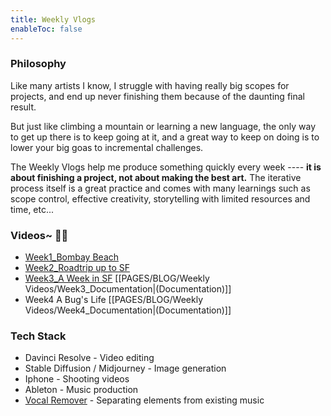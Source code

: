 ```yaml
---
title: Weekly Vlogs
enableToc: false
---
```


### Philosophy

Like many artists I know, I struggle with having really big scopes for projects, and end up never finishing them because of the daunting final result.

But just like climbing a mountain or learning a new language, the only way to get up there is to keep going at it, and a great way to keep on doing is to lower your big goas to incremental challenges.

The Weekly Vlogs help me produce something quickly every week ---- **it is about finishing a project, not about making the best art.** The iterative process itself is a great practice and comes with many learnings such as scope control, effective creativity, storytelling with limited resources and time, etc...

### Videos~ 🧚‍♀️

- [Week1_Bombay Beach](https://www.instagram.com/p/Cr8l_cqNYSs/)
- [Week2_Roadtrip up to SF](https://www.instagram.com/p/CsP7NknuX3M/)
- [Week3_A Week in SF](https://www.instagram.com/p/Csgr5Lpv0XK/)  [[PAGES/BLOG/Weekly Videos/Week3_Documentation|(Documentation)]]
- Week4 A Bug's Life [[PAGES/BLOG/Weekly Videos/Week4_Documentation|(Documentation)]]

### Tech Stack
- Davinci Resolve - Video editing
- Stable Diffusion / Midjourney - Image generation
- Iphone - Shooting videos
- Ableton - Music production
- [Vocal Remover](https://vocalremover.org/) - Separating elements from existing music